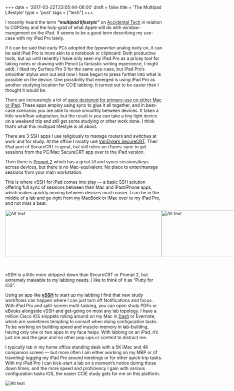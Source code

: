 +++
date = '2017-03-22T23:05:44-06:00'
draft = false
title = 'The Multipad Lifestyle'
type = 'post'
tags = ["tech"]
+++

<style>
  .image-row {
    display: flex;
  }
</style>

I recently heard the term <b><i>“multipad lifestyle”</b></i> on <a href="http://atp.fm/episodes/212">Accidental Tech</a> in relation to CGPGrey and the holy-grail of what Apple will do with window-mangement on the iPad. It seems to be a good term describing my use-case with my iPad Pro lately.<br />

If it can be said that early PCs adopted the <i>typewriter</i> analog early on, it can be said iPad Pro is more akin to a notebook or clipboard. Both productive tools, but up until recently I have only seen my iPad Pro as a pricey tool for taking notes or drawing with Pencil (a fantastic writing experience, I might add). I liked my Surface Pro 3 for the same use-case, but iPad Pro’s smoother stylus won out and now I have begun to press further into what is possible on the device. One possibility that emerged is using iPad Pro as another studying location for CCIE labbing. It turned out to be easier than I thought it would be.<br />

There are increasingly a lot of <a href="http://www.macworld.co.uk/how-to/ipad/work-on-ipad-how-use-your-ipad-for-work-3639452/#How%20to%20use%20your%20iPad%20for%20work:%20iOS%20and%20Apps">apps designed for primary-use on either Mac or iPad</a>. These apps employ using sync to glue it all together, and in best-case scenarios you are able to move smoothly between devices. It takes a little workflow-adaptation, but the result is you can take a tiny light device on a weekend trip and still get some studying or other work done. I think that’s what this multipad lifestyle is all about.<br />

There are 3 SSH apps I use religiously to manage routers and switches at work and for study. At the office I mostly use <a href="https://www.vandyke.com/products/securecrt/index.html">VanDyke’s SecureCRT</a>. Their iPad port of SecureCRT is great, but still relies on iTunes-sync to get sessions from the PC/Mac SecureCRT app over to the iPad version.<br />

Then there is <a href="https://panic.com/prompt">Prompt 2</a> which has a great UI and syncs sessions/keys across devices, but there is no Mac-equivalent. No place to enter/manage sessions from your main workstation.<br />

This is where vSSH for iPad comes into play — a basic SSH solution offering full sync of sessions between their Mac and iPad/iPhone apps, which makes quickly moving between devices much easier. I can be in the middle of a lab and go right from my MacBook or iMac over to my iPad Pro, and not miss a beat.<br />

<div class="image-row">
<img src="https://julianwest.me/Blog/posts/The-Multipad-Lifestyle/ipad-lab.jpeg" alt="Alt text" width="500" height="150">
<img src="https://julianwest.me/Blog/posts/The-Multipad-Lifestyle/ipad-lab2.jpeg" alt="Alt text" width="500" height="150">
</div>
<br /> <br />

vSSH is a little more stripped-down than SecureCRT or Prompt 2, but extremely maleable to my labbing needs. I like to think of it as “Putty for iOS”.<br />

Using an app like <b><a href="http://www.velestar.com/Pages/VSSHIOSPage.aspx">vSSH</a></b> to start up my labbing I find that new study workflows can happen where I can just turn off Notifications and focus. With iPad Pro and split-screen multi-tasking, you can open study PDFs or eBooks alongside vSSH and get-going on most any lab topology. I have a million Cisco IOS snippets rolling around on my Mac in <a href="https://kapeli.com/dash">Dash</a> or Evernote, which are sometimes tempting to consult when doing configuration tasks. To be working on building speed and muscle-memory in lab-building, having only one or two apps in my face helps. With labbing on an iPad, it’s just me and the gear and no other pop-ups or content to distract me.<br />

I typically lab in my home office standing desk with a 5K iMac and 4K companion screen — but more often I am either working on my MBP or (if traveling) lugging my iPad Pro around meetings or for other quick-trip tasks. With my iPad Pro I can kick-start a lab on a moment’s notice during those down times, and the more speed and proficiency I gain with various configuration tasks IOS, the easier CCIE study gets for me on this platform.<br />

<div class="image-row">
  <img src="https://julianwest.me/Blog/posts/The-Multipad-Lifestyle/ipad-pro.jpeg" alt="Alt text">
</div><br /> <br />